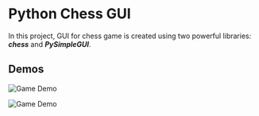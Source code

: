 # Python Chess GUI

In this project, GUI for chess game is created using two powerful libraries: ***chess*** and ***PySimpleGUI***.

## Demos

![Game Demo](https://github.com/IndieCoderMM/git-cloud/blob/master/gifs/chess_gui_demo.gif)

![Game Demo](https://github.com/IndieCoderMM/git-cloud/blob/master/gifs/chess_gui_demo2.gif)
